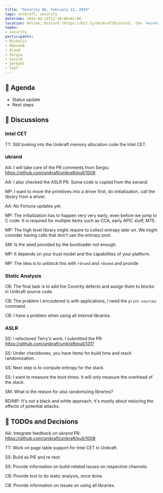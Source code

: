 ```yaml
---
title: "Security WG, February 12, 2024"
tags: unikraft, security
datetime: 2024-02-12T11:30:00+02:00
location: Online, Discord (https://bit.ly/UnikraftDiscord), the `#monkey-business` voice channel
teams:
- security
participants:
- Michalis
- RăzvanD
- AlexA
- Sergiu
- CarolB
- ȘerbanS
- TeoT
---
```


## :dart: Agenda

- Status update
- Next steps

## :closed_book: Discussions

### Intel CET

TT: Still looking into the Unikraft memory allocation code the Intel CET.

### ukrand

AA: I will take care of the PR comments from Sergiu: https://github.com/unikraft/unikraft/pull/1008

AA: I also checked the ASLR PR.
Some code is copied from the swrand.

MP: I want to move the primitives into a driver first, do initialization, call the library from a driver.

AA: No Fortuna updates yet.

MP: The initialization has to happen very very early, even before we jump to C code.
It is required for multiple items such as CCA, early APIC stuff, MTE.

MP: The high level library might require to collect entropy later on.
We might consider having calls that don't use the entropy pool.

SM: Is the seed provided by the bootloader not enough.

MP: It depends on your trust model and the capabilities of your platform.

MP: The idea is to unblock this with `rdrand` and `rdseed` and provide 

### Static Analysis

CB: The final task is to add the Coverity defects and assign them to blocks in Unikraft source code.

CB: The problem I encoutered is with applications, I need the `print-sources` command.

CB: I have a problem when using all internal libraries.

### ASLR

SS: I refactored Terry's work.
I submitted the PR: https://github.com/unikraft/unikraft/pull/1317

SS: Under checkboxes, you have items for build time and stack randomization.

SS: Next step is to compute entropy for the stack.

SS: I want to measure the boot times.
It will only measure the overhead of the stack.

SM: What is the reason for also randomizing libraries?

RD/MP: It's not a black and white approach, it's mostly about reducing the effects of potential attacks.

## :wrench: TODOs and Decisions

AA: Integrate feedback on ukrand PR: https://github.com/unikraft/unikraft/pull/1008

TT: Work on page table support for Intel CET in Unikraft.

SS: Build as PIE and re-test.

SS: Provide information on build-related issues on respective channels.

CB: Provide tool to do static analysis, once done.

CB: Provide information on issues on using all libraries.
